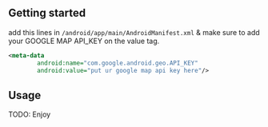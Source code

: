 ## Getting started
add this lines in `/android/app/main/AndroidManifest.xml`
& make sure to add your GOOGLE MAP API_KEY on the value tag. 
```xml
<meta-data
        android:name="com.google.android.geo.API_KEY"
        android:value="put ur google map api key here"/>
```
## Usage

TODO: Enjoy
